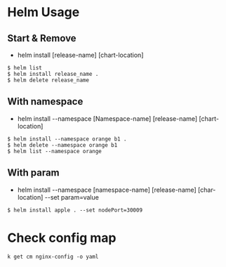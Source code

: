 # Helm Usage 
## Start & Remove 
- helm install [release-name] [chart-location]
```
$ helm list
$ helm install release_name .
$ helm delete release_name
```

## With namespace
- helm install --namespace [Namespace-name] [release-name] [chart-location]
```
$ helm install --namespace orange b1 .
$ helm delete --namespace orange b1
$ helm list --namespace orange
```

## With param
- helm install --namespace [namespace-name] [release-name] [char-location] --set param=value
```
$ helm install apple . --set nodePort=30009
```

# Check config map
```
k get cm nginx-config -o yaml
```

